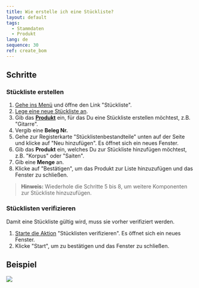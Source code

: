 ```yaml
---
title: Wie erstelle ich eine Stückliste?
layout: default
tags:
  - Stammdaten
  - Produkt
lang: de
sequence: 30
ref: create_bom
---
```


## Schritte

### Stückliste erstellen

1. [Gehe ins Menü](Menu) und öffne den Link "Stückliste".
1. [Lege eine neue Stückliste an](Neuer_Datensatz_Fenster_Webui).
1. Gib das **[Produkt](NeuesProdukt)** ein, für das Du eine Stückliste erstellen möchtest, z.B. "Gitarre".
1. Vergib eine **Beleg Nr.**
1. Gehe zur Registerkarte "Stücklistenbestandteile" unten auf der Seite und klicke auf "Neu hinzufügen". Es öffnet sich ein neues Fenster.
1. Gib das **Produkt** ein, welches Du zur Stückliste hinzufügen möchtest, z.B. "Korpus" oder "Saiten".
1. Gib eine **Menge** an.
1. Klicke auf "Bestätigen", um das Produkt zur Liste hinzuzufügen und das Fenster zu schließen.
 >**Hinweis:** Wiederhole die Schritte 5 bis 8, um weitere Komponenten zur Stückliste hinzuzufügen.

### Stücklisten verifizieren
Damit eine Stückliste gültig wird, muss sie vorher verifiziert werden.

1. [Starte die Aktion](AktionStarten) "Stücklisten verifizieren". Es öffnet sich ein neues Fenster.
1. Klicke "Start", um zu bestätigen und das Fenster zu schließen.

## Beispiel
![](assets/Stueckliste_erstellen.gif)
